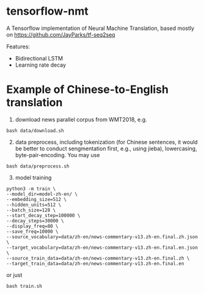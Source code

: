 # tensorflow-nmt
A Tensorflow implementation of Neural Machine Translation, based mostly on https://github.com/JayParks/tf-seq2seq

Features:
* Bidirectional LSTM
* Learning rate decay

# Example of Chinese-to-English translation
1. download news parallel corpus from WMT2018, e.g.

```
bash data/download.sh
```
2. data preprocess, including tokenization (for Chinese sentences, it would be better to conduct sengmentation first, e.g., using jieba), lowercasing, byte-pair-encoding. You may use

```
bash data/preprocess.sh
```

3. model training
```
python3 -m train \
--model_dir=model-zh-en/ \
--embedding_size=512 \
--hidden_units=512 \
--batch_size=128 \
--start_decay_step=100000 \
--decay_steps=30000 \
--display_freq=80 \
--save_freq=10000 \
--source_vocabulary=data/zh-en/news-commentary-v13.zh-en.final.zh.json \
--target_vocabulary=data/zh-en/news-commentary-v13.zh-en.final.en.json \
--source_train_data=data/zh-en/news-commentary-v13.zh-en.final.zh \
--target_train_data=data/zh-en/news-commentary-v13.zh-en.final.en
```
or just
```
bash train.sh
```
